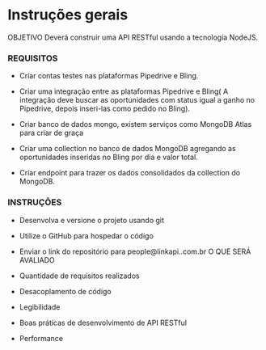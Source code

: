 # Instruções gerais

OBJETIVO Deverá construir uma API RESTful usando a tecnologia NodeJS.

### REQUISITOS

- Criar contas testes nas plataformas Pipedrive e Bling.

- Criar uma integração entre as plataformas Pipedrive e Bling( A integração deve buscar as oportunidades com status igual a ganho no Pipedrive, depois inseri-las como pedido no Bling).

- Criar banco de dados mongo, existem serviços como MongoDB Atlas para criar de graça

- Criar uma collection no banco de dados MongoDB agregando as oportunidades inseridas no Bling por dia e valor total.

- Criar endpoint para trazer os dados consolidados da collection do MongoDB.

### INSTRUÇÕES

- Desenvolva e versione o projeto usando git

- Utilize o GitHub para hospedar o código

- Enviar o link do repositório para people@linkapi..com.br O QUE SERÁ AVALIADO

- Quantidade de requisitos realizados

- Desacoplamento de código

- Legibilidade

- Boas práticas de desenvolvimento de API RESTful

- Performance

